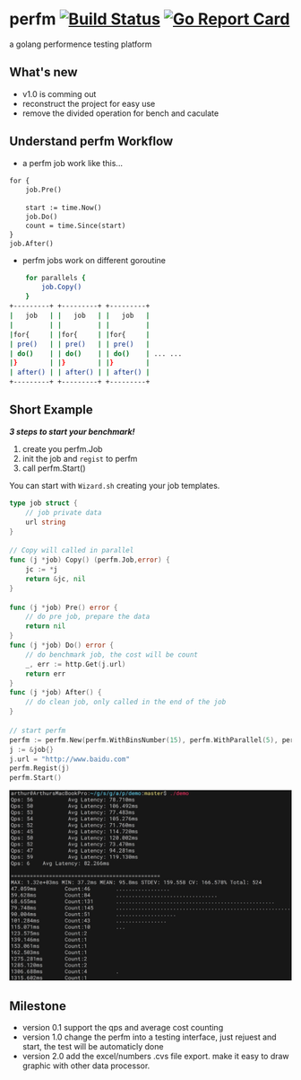 # perfm [![Build Status](https://travis-ci.org/arthurkiller/perfm.svg?branch=master)](https://travis-ci.org/arthurkiller/perfm) [![Go Report Card](https://goreportcard.com/badge/github.com/arthurkiller/perfm)](https://goreportcard.com/report/github.com/arthurkiller/perfm)
a golang performence testing platform

## What's new
* v1.0 is comming out
* reconstruct the project for easy use
* remove the divided operation for bench and caculate

## Understand perfm Workflow

* a perfm job work like this...
```golang
for {
    job.Pre()

    start := time.Now()
    job.Do()
    count = time.Since(start)
}
job.After()
```


* perfm jobs work on different goroutine

```bash
    for parallels {
        job.Copy()
    }
+---------+ +---------+ +---------+
|   job   | |   job   | |   job   |
|         | |         | |         |
|for{     | |for{     | |for{     |
| pre()   | | pre()   | | pre()   |
| do()    | | do()    | | do()    | ... ...
|}        | |}        | |}        |
| after() | | after() | | after() |
+---------+ +---------+ +---------+
```


## Short Example

___3 steps to start your benchmark!___

1. create you perfm.Job
2. init the job and `regist` to perfm
3. call perfm.Start()

You can start with `Wizard.sh` creating your job templates.

```go
type job struct {
	// job private data
	url string
}

// Copy will called in parallel
func (j *job) Copy() (perfm.Job,error) {
	jc := *j
	return &jc, nil
}

func (j *job) Pre() error {
	// do pre job, prepare the data
    return nil
}
func (j *job) Do() error {
	// do benchmark job, the cost will be count
	_, err := http.Get(j.url)
	return err
}
func (j *job) After() {
	// do clean job, only called in the end of the job
}

// start perfm
perfm := perfm.New(perfm.WithBinsNumber(15), perfm.WithParallel(5), perfm.WithDuration(10))
j := &job{}
j.url = "http://www.baidu.com"
perfm.Regist(j)
perfm.Start()
```

![test demo](./demo/screen.png)

## Milestone
* version 0.1 
    support the qps and average cost counting
* version 1.0
    change the perfm into a testing interface, just rejuest and start, the test will be automaticly done
* version 2.0
    add the excel/numbers .cvs file export. make it easy to draw graphic with other data processor.
